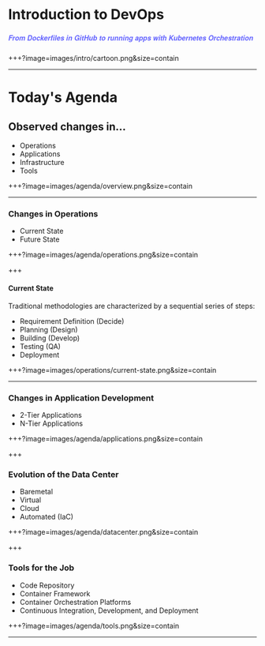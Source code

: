 # Introduction to DevOps
##### <span style="font-family:Helvetica Neue; font-weight:bold"> <span style="color:#6565ff">From Dockerfiles in GitHub to running apps with Kubernetes Orchestration</span>

+++?image=images/intro/cartoon.png&size=contain

---
# Today's Agenda

## Observed changes in...

  * Operations
  * Applications
  * Infrastructure
  * Tools

+++?image=images/agenda/overview.png&size=contain

---

### Changes in Operations
  
  * Current State
  * Future State


+++?image=images/agenda/operations.png&size=contain

+++

#### Current State

Traditional methodologies are characterized by a sequential series of steps:

  * Requirement Definition (Decide)
  * Planning (Design)
  * Building (Develop)
  * Testing (QA)
  * Deployment

+++?image=images/operations/current-state.png&size=contain


---










### Changes in Application Development
  
  * 2-Tier Applications
  * N-Tier Applications

+++?image=images/agenda/applications.png&size=contain

+++

### Evolution of the Data Center
 
  * Baremetal
  * Virtual
  * Cloud
  * Automated (IaC)

+++?image=images/agenda/datacenter.png&size=contain

+++

### Tools for the Job

  * Code Repository
  * Container Framework 
  * Container Orchestration Platforms
  * Continuous Integration, Development, and Deployment

+++?image=images/agenda/tools.png&size=contain

--- 

